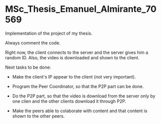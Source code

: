 # MSc_Thesis_Emanuel_Almirante_70569
Implementation of the project of my thesis.

Always comment the code.

Right now, the client connects to the server and the server gives him a random ID. Also, the video is downloaded and shown to the client.

Next tasks to be done:

* Make the client's IP appear to the client (not very important).

* Program the Peer Coordinator, so that the P2P part can be done.

* Do the P2P part, so that the video is download from the server only by one clien and the other clients download it through P2P.

* Make the peers able to colaborate with content and that content is shown to the other peers.
